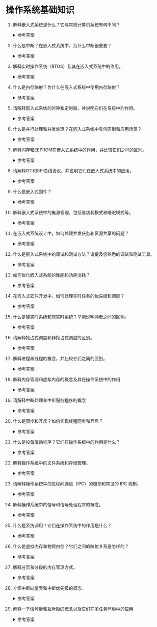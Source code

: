 操作系统基础知识
===

1. 解释嵌入式系统是什么？它与常规计算机系统有何不同？
    <details>
      <summary>参考答案</summary>

      嵌入式系统是一种专门设计用于执行特定任务的计算机系统。与常规计算机系统（如个人计算机）相比，嵌入式系统通常具有以下特点：
      1. `特定功能`：嵌入式系统是为特定的任务或应用程序而设计的，例如工业自动化、医疗设备、汽车控制系统等。它们被用于执行特定的功能，通常具有固定的硬件和软件配置。
      2. `严格的资源限制`：由于嵌入式系统通常具有较小的尺寸、较低的功耗和较有限的资源（如内存和处理能力），因此设计嵌入式系统时需要特别注意资源的优化和利用。
      3. `实时性要求`：许多嵌入式系统需要实时响应，即需要在严格的时间限制内对事件做出快速反应。这些系统通常使用实时操作系统（RTOS）来确保任务的及时执行。
      4. `硬件和软件紧密集成`：嵌入式系统中的硬件和软件通常紧密集成，以实现高效的功能。嵌入式系统可能包括专用的处理器、传感器、执行器和其他外围设备。
      5. `可靠性和稳定性`：许多嵌入式系统用于关键任务和长时间运行，因此对可靠性和稳定性有很高的要求。它们需要能够在各种环境条件下稳定运行，并保证数据的完整性和系统的可靠性。

      参考资料：
      - [Embedded Systems Tutorial](https://www.tutorialspoint.com/embedded_systems/index.htm)
    </details>

2. 什么是中断？在嵌入式系统中，为什么中断很重要？
    <details>
      <summary>参考答案</summary>

      中断是计算机系统中的一种机制，用于在当前执行的程序或任务被中断处理程序（Interrupt Service Routine，ISR）中断执行时，响应和处理发生的事件或信号。在嵌入式系统中，中断非常重要的原因包括：
      1. `实时响应`：嵌入式系统通常需要实时响应外部事件，如传感器输入、通信数据到达等。中断允许系统立即中断当前任务的执行，转而处理紧急事件，从而满足实时性要求。
      2. `异步处理`：中断机制可以处理异步事件，这些事件无法通过程序的顺序执行来预测。通过中断，系统可以立即响应和处理这些事件，而无需等待主程序轮询或检查。
      3. `多任务处理`：中断机制使得多个任务能够并发地运行。当一个任务被中断时，系统可以立即切换到另一个任务，并在中断处理完成后返回到中断之前的执行状态。
      4. `事件驱动`：嵌入式系统通常是事件驱动的，即通过检测和处理事件来触发特定的操作。中断机制使得系统能够及时响应和处理这些事件，从而实现事件驱动的功能。
    </details>

3. 解释实时操作系统（RTOS）及其在嵌入式系统中的作用。
    <details>
      <summary>参考答案</summary>

      实时操作系统（RTOS）是一种专门设计用于实时应用程序的操作系统。实时应用程序需要在特定的时间约束内对事件作出快速响应，因此RTOS旨在提供可靠、可预测的系统响应性能。
      RTOS在嵌入式系统中起着重要作用，因为嵌入式系统通常用于控制、监测和操作各种设备和系统。以下是RTOS在嵌入式系统中的几个关键作用：
      1. `时间管理`：RTOS通过提供任务调度和事件管理功能，确保系统中的任务按照优先级和时间要求进行合理调度。它可以分配和管理任务的处理时间，确保关键任务能够按时完成，从而满足实时性要求。
      2. `中断处理`：嵌入式系统通常依赖于硬件中断来处理外部事件。RTOS能够有效管理中断请求，及时响应和处理来自外部设备的中断，并且可以根据优先级来处理多个中断请求。
      3. `任务管理`：RTOS允许将系统功能划分为多个独立的任务，每个任务都有自己的优先级和执行时间要求。RTOS负责调度和管理这些任务，确保它们以正确的顺序和时间执行，从而实现系统的并发和实时性。
      4. `资源管理`：嵌入式系统中的资源（如处理器、内存、输入/输出等）通常是有限的。RTOS提供资源管理功能，确保不同任务之间对共享资源的访问进行合理分配和调度，以防止冲突和资源争用。
      5. `通信和同步`：RTOS提供了各种通信机制和同步原语，用于任务之间的信息交换和协调。这些机制可以包括消息队列、信号量、事件标志等，用于实现任务之间的通信和同步操作。
      6. `可靠性和容错性`：RTOS通常设计为高可靠性和容错性，以应对嵌入式系统中的错误和异常情况。它提供了错误处理机制、任务监控和故障恢复等功能，以确保系统能够在异常情况下正确运行并保持稳定性。
    </details>

4. 什么是内存映射？为什么在嵌入式系统中使用内存映射？
	  <details>
      <summary>参考答案</summary>

      内存映射是一种将物理内存或设备寄存器映射到逻辑地址空间的技术。通过内存映射，物理内存和设备寄存器被映射为逻辑地址，使得处理器和其他系统组件可以通过逻辑地址来访问它们。在嵌入式系统中使用内存映射有以下几个原因：
      1. `统一访问接口`：通过内存映射，嵌入式系统可以将外设的寄存器和物理内存映射到统一的逻辑地址空间中。这样，处理器可以使用相同的指令和地址访问这些设备，无需编写特定的设备驱动程序。这种统一的访问接口简化了系统设计和软件开发。
      2. `简化访问操作`：内存映射使得对外设寄存器的访问变得像对内存的访问一样简单。处理器可以使用读写内存的指令来读取和写入设备寄存器的值，从而简化了对外设的控制和配置。
      3. `内存保护和安全性`：内存映射可用于实现内存保护和安全性。通过将不同的内存区域映射到不同的地址空间中，并设置相应的访问权限，可以限制对某些关键数据和代码的访问。这提高了系统的安全性，并防止对内存的非法访问和修改。
      4. `虚拟内存管理`：内存映射还可用于虚拟内存管理。通过将物理内存映射到虚拟地址空间中，嵌入式系统可以实现虚拟内存的功能，包括内存分页、页面置换和内存共享等。这提供了更灵活和高效的内存管理机制，使系统能够有效地利用有限的物理内存资源。

      参考资料：
      - [Memory-mapped I/O and port-mapped I/O](https://en.wikipedia.org/wiki/Memory-mapped_I/O_and_port-mapped_I/O)
      - [虚拟内存](https://zh.wikipedia.org/wiki/虚拟内存)
    </details>

5. 请解释嵌入式系统的时钟和定时器，并说明它们在系统中的作用。
	  <details>
      <summary>参考答案</summary>

      1. 时钟：嵌入式系统的时钟是一个基础设施，它提供了系统的时间参考。时钟可以是硬件上的晶振或其他类型的振荡器，用于生成系统的时钟信号。这个时钟信号驱动处理器、外设和其他系统组件的操作，用于同步它们的工作。时钟还用于测量时间间隔和执行时间相关的操作。
      2. 定时器：嵌入式系统的定时器是一个计数器，它在特定时间间隔内产生中断或触发事件。定时器可以设置为按固定时间间隔触发中断，也可以根据需要进行编程以满足系统需求。定时器通常具有预分频器和计数器，用于精确地控制定时器的周期和精度。
   
    </details>

6. 什么是并行处理和并发处理？在嵌入式系统中有何区别和应用场景？
	  <details>
      <summary>参考答案</summary>

      1. `并行处理(Parallel computing)`：并行处理是指同时执行多个任务或操作，利用多个处理单元（如多个处理器核心）并行地完成任务。在并行处理中，多个任务可以同时进行，每个任务由不同的处理单元处理，从而加快整体系统的处理速度。并行处理通常需要专门的硬件支持，如多核处理器或并行计算机系统。

      2. `并发处理(Concurrency)`：并发处理是指同时处理多个任务或操作，通过时间片轮转或其他调度算法，使得多个任务交替执行。在并发处理中，每个任务在时间上交替执行，虽然不能同时进行，但通过快速切换和调度，给用户一种同时执行的感觉。
      
      区别：
      1. `并行处理`：在嵌入式系统中，并行处理常用于需要高性能和高吞吐量的应用场景，例如图像和视频处理、信号处理和实时控制系统等。通过利用多个处理核心同时执行不同的任务，可以提高系统的实时性和响应能力。
   
      2. `并发处理`：在嵌入式系统中，由于资源有限或任务优先级不同，常常需要采用并发处理的方式。例如，实时操作系统（RTOS）使用任务调度器来管理和调度多个任务，每个任务按照一定的时间片轮转方式执行。这样可以实现多个任务的同时进行，提高系统的资源利用率和任务的响应速度。

      参考资料：
      - [Parallel computing](https://en.wikipedia.org/wiki/Parallel_computing)
      - [Concurrency (computer science)](https://en.wikipedia.org/wiki/Concurrency_(computer_science))
    </details>

7. 解释闪存和EEPROM在嵌入式系统中的作用，并比较它们之间的区别。
	  <details>
      <summary>参考答案</summary>

      闪存和EEPROM（Electrically Erasable Programmable Read-Only Memory）都是在嵌入式系统中常见的非易失性存储器，它们在系统中具有不同的作用和特点。

      1. `闪存`：闪存是一种非易失性存储器，常用于存储程序代码、操作系统和数据。它具有快速的读取速度和较大的存储容量，通常以`块`的形式进行读写操作。闪存具有擦除和编程的功能，允许数据被修改和更新。闪存通常分为 NOR Flash 和 NAND Flash 两种类型，它们在性能和应用场景上有所区别。在嵌入式系统中，闪存被广泛用于存储系统的固件、引导程序和应用程序等。它可提供长期存储和持久性的数据存储，确保系统在断电后能够保留数据和程序代码。闪存还具有较快的读取速度，支持随机访问，适用于需要频繁读取和写入数据的场景。
   
      2. `EEPROM`：EEPROM是一种电可擦除可编程只读存储器，它与闪存相似，但在擦除和编程方面更加灵活。EEPROM可以以`字节`的形式进行读写操作，而不需要擦除整个块。这使得EEPROM适用于频繁写入和更新数据的应用。在嵌入式系统中，EEPROM常用于存储配置数据、校准参数、设备状态和用户设置等。它可提供可编程的存储空间，允许数据在系统运行时被动态地修改和更新。由于EEPROM支持字节级的读写操作，它特别适用于存储小量数据的场景。

      区别：

      1. `存储方式`：闪存以块的形式进行读写操作，而EEPROM以字节的形式进行读写操作。
      2. `擦除和编程`：闪存通常需要整个块进行擦除和编程，而EEPROM可以在字节级别进行擦除和编程。
      3. `容量和性能`：闪存通常具有较大的存储容量和更快的`读取速度`，而EEPROM容量较小且`读取速度`较慢。
      4. `应用场景`：闪存适用于存储程序代码和大容量数据的场景，而EEPROM适用于存储配置数据和小容量数据的场景。
   
      参考资料:
      - [flash存储器和eeprom区别](https://www.eefocus.com/e/490296.html)
    </details>

8. 请解释I2C和SPI总线协议，并说明它们在嵌入式系统中的应用。
	  <details>
      <summary>参考答案</summary>

      I2C（Inter-Integrated Circuit）和SPI（Serial Peripheral Interface）是两种常用的串行通信总线协议，在嵌入式系统中具有不同的特点和应用。

      1. I2C总线协议：I2C是一种双线制的串行通信协议，由两根线组成：串行数据线（SDA）和串行时钟线（SCL）。它支持多主设备和多从设备的通信，并且可以在设备之间共享同一条总线。I2C使用主从架构，主设备负责发起通信和控制总线访问，而从设备则被动响应。
      在嵌入式系统中，I2C广泛应用于连接各种外设和传感器，例如温度传感器、加速度计、EEPROM、LCD显示屏等。`I2C通信简单且灵活，适用于连接多个设备并节省引脚数量的场景`。
      2. SPI总线协议：SPI是一种四线制的串行通信协议，由四根线组成：主设备输出（MOSI）、主设备输入（MISO）、时钟线（SCK）和片选线（SS）。SPI通信中，有一个主设备控制通信，可以连接多个从设备，并且每个从设备都有一个片选线用于选择通信的目标设备。
      在嵌入式系统中，SPI常用于高速数据传输和与外部设备的通信。它适用于连接各种外设，如闪存存储器、数据转换器、传感器、显示屏、无线模块等。`SPI通信速度快，适合于需要高带宽和实时性的应用场景`。

      参考资料：
      - [I²C](https://en.wikipedia.org/wiki/I2C)
      - [Serial Peripheral Interface](https://en.wikipedia.org/wiki/Serial_Peripheral_Interface)
    </details>

9.  什么是嵌入式固件？
    <details>
      <summary>参考答案</summary>

      1. 嵌入式固件（Firmware）是指嵌入在嵌入式系统中的软件程序或代码，用于控制和管理硬件设备的操作。它是一种针对特定硬件平台和应用需求编写的低级软件，通常以二进制形式存储在非易失性存储器（如闪存或EEPROM）中。
      2. 嵌入式固件在嵌入式系统中扮演着关键的角色，它负责控制硬件设备的功能和行为，实现系统的特定功能。嵌入式固件通常包括引导程序（bootloader）、驱动程序、实时操作系统（RTOS）、应用程序等，它们共同协同工作以实现嵌入式系统的预期功能。
      3. 嵌入式固件通常具有以下特点：
          1. 专用性：嵌入式固件是为特定的硬件平台和应用需求而设计，具有特定的功能和功能限制。
          2. 实时性：很多嵌入式系统需要实时响应和精确的控制，嵌入式固件需要满足实时性要求。
          3. 资源受限：嵌入式系统通常具有有限的处理能力、存储空间和能源，嵌入式固件需要高效地利用这些资源。
          4. 可靠性：嵌入式固件需要稳定可靠，能够长期运行且抵抗外部干扰和故障。
    
      参考资料：
      - [Firmware](https://en.wikipedia.org/wiki/Firmware)
    </details>

10. 解释嵌入式系统中的电源管理，包括低功耗模式和睡眠模式等。
    <details>
      <summary>参考答案</summary>

      在嵌入式系统中，电源管理是一种关键的技术，用于管理和控制系统的能源消耗，以提高系统的效率和延长电池寿命。其中，低功耗模式和睡眠模式是常见的电源管理技术。

      1. `低功耗模式（Low Power Mode）`: 低功耗模式是指嵌入式系统在空闲或非活动状态下切换到低功耗状态，以降低功耗并节省能源。在低功耗模式下，系统关闭或减少不必要的功能模块和外设的工作，降低时钟频率和电压，以及降低处理器的功耗等。系统在需要时可以快速恢复到正常工作状态。
      2. `睡眠模式（Sleep Mode）`: 睡眠模式是一种更低功耗的模式，用于将嵌入式系统完全或部分关闭，以最大限度地减少功耗和能源消耗。在睡眠模式下，系统关闭主要的时钟和电源，只保留必要的电路运行。通常需要外部触发或定时器来唤醒系统，从而恢复正常运行状态。
  
    </details>

11. 在嵌入式系统设计中，如何处理并发任务和资源共享的问题？
    <details>
      <summary>参考答案</summary>

      在嵌入式系统设计中，处理并发任务和资源共享的问题是非常重要的。以下是几种常见的方法和技术：
      1. `任务调度`：使用实时操作系统（RTOS）来管理和调度任务。RTOS提供了任务调度器，可以根据任务的优先级和调度策略决定任务的执行顺序。任务调度器会根据预定的调度算法将处理器时间分配给不同的任务，以实现并发执行。
      2. `同步和互斥`：使用同步机制和互斥机制来控制任务之间的访问和共享资源。常用的同步机制包括信号量（Semaphore）和事件（Event），它们可以用于任务之间的通信和同步操作。互斥机制例如互斥量（Mutex）和临界区（Critical Section），用于保护共享资源的访问，确保同时只有一个任务能够访问该资源。
      3. `中断处理`：使用中断来处理紧急事件和异步操作。中断允许系统在发生外部事件时立即响应，并暂停当前任务执行，执行中断服务程序。中断服务程序通常是短小而快速的，用于处理特定的事件或任务，并在完成后恢复原来的任务执行。
      4. `状态机设计`：使用状态机来管理并发任务和状态转换。状态机是一种有限状态机（FSM）的设计模式，通过定义状态和状态转换条件，控制任务的行为和状态切换。状态机设计可简化任务之间的协调和控制，并提高系统的可维护性。
    </details>

12. 什么是嵌入式系统中的调试和测试方法？请提及您熟悉的调试和测试工具。
    <details>
      <summary>参考答案</summary>

      以下是一些常见的嵌入式系统调试和测试方法及工具：

      1. 调试方法：
         1. 打印输出：在代码中插入调试打印语句，将变量值、状态信息等输出到终端或日志文件中，以便分析程序的执行流程和数据状态。
         2. 断点调试：使用集成开发环境（IDE）提供的调试器，在关键代码位置设置断点，以暂停程序执行并检查变量、观察内存状态等。
         3. 运行时跟踪：通过记录代码执行路径和函数调用顺序等信息，进行运行时分析和跟踪，以了解系统的行为和性能瓶颈。
         4. 仿真和模拟：使用仿真器或模拟器在主机上运行嵌入式系统，以模拟硬件环境并进行调试。
      2. 测试方法：
         1. 单元测试：对嵌入式系统中的各个模块进行独立的测试，验证其功能的正确性和边界条件的处理。
         2. 集成测试：将多个模块或组件组合在一起进行测试，确保它们能够正确地协同工作。
         3. 硬件/软件集成测试：验证嵌入式系统的硬件和软件之间的接口和交互，确保它们能够正确配合运行。
         4. 验收测试：在目标环境中对整个嵌入式系统进行全面的测试，验证其符合用户需求和规格要求。
      3. 调试和测试工具：
         1. 调试器（Debugger）：如GDB、JTAG调试器等，用于设置断点、监视变量和寄存器等，以及跟踪程序执行。
         2. 逻辑分析仪（Logic Analyzer）：用于捕获和分析嵌入式系统中的数字信号，以了解信号的时序和状态。
         3. 示波器（Oscilloscope）：用于观察和分析嵌入式系统中的模拟信号波形，以诊断和验证电路的正确性。
         4. 静态分析工具（Static Analysis Tools）：如Lint、Coverity等，用于静态代码分析，发现潜在的错误和缺陷。
         5. 单元测试框架：如Unity、CppUTest等，用于编写和执行单元测试，并生成测试报告和覆盖率分析。
    </details>

13. 如何优化嵌入式系统的性能和功耗消耗？
    <details>
      <summary>参考答案</summary>

      要优化嵌入式系统的性能和功耗消耗，可以采取以下几种方法：
      1. 优化算法和数据结构：通过优化代码中的算法和数据结构，减少系统的计算和存储需求，从而提高性能并减少功耗。使用更高效的算法和数据结构可以减少处理器的工作量和内存访问次数，从而节省能量。
      2. 优化代码实现：编写高效的代码可以减少系统的执行时间和功耗消耗。使用合适的编程技术和优化方法，如循环展开、内联函数、去除空闲代码等，可以提高代码的执行效率和功耗效率。
      3. 硬件优化：对硬件进行优化可以提高系统的性能和功耗效率。例如，选择适当的处理器和外设，设计合理的电路布局，采用低功耗组件和电源管理技术，以降低功耗消耗。
      4. 电源管理：合理的电源管理可以有效降低系统的功耗。通过使用节能模式、睡眠模式和动态电压频率调节（DVFS）等技术，根据系统负载和需求动态调整处理器的频率和电压，以实现功耗优化。
      5. 任务调度和优先级管理：使用合适的任务调度算法和优先级管理策略，确保关键任务得到及时执行，非关键任务进入低功耗状态。通过合理的任务调度和功耗管理，可以提高系统的性能和功耗效率。
      6. 性能分析和优化工具：使用性能分析工具和优化工具，如编译器的优化选项、性能分析器和能耗分析器，来评估系统的性能和功耗状况，并根据结果进行针对性的优化。
      7. 系统级优化：考虑整个系统的架构和设计，在硬件和软件层面进行综合优化。通过合理的模块划分、通信协议的优化、缓存管理和存储器优化等手段，提高系统的整体性能和功耗效率。

      优化嵌入式系统的性能和功耗消耗是一个综合考虑多个因素的过程，具体的优化方法和技术取决于具体的嵌入式系统和应用场景。
    </details>

14. 在嵌入式软件开发中，如何处理实时任务的优先级和调度？
    <details>
      <summary>参考答案</summary>

      在嵌入式软件开发中，处理实时任务的优先级和调度是确保系统能够满足实时性要求的重要部分。以下是一些常见的方法和技术：
      1. 优先级分配：为每个实时任务分配适当的优先级，根据任务的紧急程度和重要性确定其执行顺序。通常，优先级较高的任务会在优先级较低的任务之前执行。
      2. 调度算法：选择合适的调度算法来决定任务的执行顺序。常用的调度算法包括先来先服务（FCFS）、最短作业优先（SJF）、优先级调度、循环调度（Round-Robin）等。根据系统需求和任务特点选择合适的调度算法。
      3. 中断处理：对于具有实时要求的任务，使用中断来响应外部事件或触发条件。中断处理可以立即打断当前任务的执行，执行紧急的任务，然后返回原来的任务继续执行。
      4. 资源管理和互斥：确保共享资源的安全访问和避免竞争条件。使用互斥锁、信号量、事件标志等机制来实现对共享资源的互斥访问和同步。
      5. 实时任务设计：在设计实时任务时，要考虑任务的执行时间、截止期限、依赖关系等因素。确保任务能够在规定的截止期限内完成，并满足实时性要求。
      6. 性能分析和调试工具：使用性能分析工具和调试工具来监测和分析实时任务的执行情况，识别潜在的性能问题和调度延迟，并进行优化和调试。

      实时任务的优先级和调度的设计需要根据具体的系统需求和实时性要求进行权衡和选择。同时，合适的任务划分、优先级分配和调度算法的选择也取决于嵌入式系统的硬件平台和应用场景。
    </details>
  
15. 什么是硬实时系统和软实时系统？举例说明两者之间的区别。
    <details>
      <summary>参考答案</summary>

      硬实时系统和软实时系统是嵌入式系统中常用的两种实时系统类型，它们在任务处理和满足实时要求方面有一些区别。

      1. `硬实时系统（Hard Real-Time System）`：硬实时系统对任务的响应时间有严格的要求，必须在规定的时间限制内完成。在硬实时系统中，任务的截止期限是绝对的，任务必须在其截止期限之前完成，否则会导致系统的故障或错误。硬实时系统通常用于对实时性要求非常高的应用，如航空航天、医疗设备、工业控制等。__举例__：在一个飞行控制系统中，飞机需要按照严格的时间表执行各种飞行指令。例如，飞机在规定的时间内进行自动起飞、自动降落等任务。在这种情况下，任务的截止期限是绝对的，必须在预定的时间内完成，以确保飞行安全和准确性。

      2. `软实时系统（Soft Real-Time System）`：软实时系统也有实时性要求，但对任务的响应时间要求相对较宽松。在软实时系统中，任务的截止期限是相对的，如果任务没有在截止期限内完成，系统可以继续运行，但可能会导致性能下降或质量降低。软实时系统通常用于对实时性要求较低、更关注系统的效率和性能的应用，如多媒体系统、网络通信等。__举例__：在一个视频会议系统中，实时传输和显示视频是重要的，但对于视频帧的到达时间没有严格的要求。如果一个视频帧在一定时间内到达，系统可以继续播放后续的视频帧，尽管可能会导致一些视频延迟。在这种情况下，任务的截止期限是相对的，系统可以在一定程度上容忍延迟。

      总体而言，硬实时系统对任务的截止期限有严格要求，必须在规定的时间内完成，而软实时系统的任务截止期限相对宽松，任务的延迟可以被容忍。根据具体的应用需求和实时性要求，选择合适的实时系统类型非常重要。
    </details>

16. 请解释抢占式调度和非抢占式调度的区别。
    <details>
      <summary>参考答案</summary>

      抢占式调度和非抢占式调度是操作系统中用于管理任务和资源分配的两种不同策略。

      `抢占式调度`是指操作系统能够强制中断当前正在执行的任务，并将CPU资源分配给`更高优先级`的任务。在抢占式调度中，任务的执行顺序可以在任何时候被打断，无论任务是否已经完成。这种调度策略使得操作系统能够对任务进行更精确的控制，提高系统的响应速度和吞吐量。然而，`频繁的抢占也可能引起任务切换的开销，降低系统的效率`。

      `非抢占式调度`是指任务在开始执行后，只有在任务主动释放CPU资源或者任务执行完毕后，操作系统才会将CPU资源分配给下一个任务。在非抢占式调度中，任务具有更长的执行时间，减少了任务切换的开销。但是，如果一个任务占用了过长时间的CPU资源，其他高优先级的任务可能会等待很长时间才能执行，从而`降低了系统的响应速度`。

      总之，抢占式调度和非抢占式调度的区别在于`任务是否可以在任意时刻被强制中断`。抢占式调度提供了更灵活的任务管理和更快的响应能力，但可能引起更多的开销；非抢占式调度则具有更低的开销，但可能导致任务响应时间较长。

      参考资料：
      - [Preemptive and Nonpreemptive Scheduling](https://www.geeksforgeeks.org/preemptive-and-non-preemptive-scheduling/)
      - [Preemptive vs Non-Preemptive Scheduling](https://techdifferences.com/difference-between-preemptive-and-non-preemptive-scheduling.html)
    </details>

17. 解释进程和线程的概念，并比较它们之间的区别。
    <details>
      <summary>参考答案</summary>

      进程和线程是操作系统中用于执行任务的两个基本概念：

      1. 进程是计算机中的一个执行单元，是程序在执行过程中分配和管理资源的基本单位。每个进程都有自己的地址空间、内存、文件描述符和其他系统资源。进程之间相互独立，它们在操作系统中以独立的实体存在，并且通过进程间通信（IPC）机制进行交互。
    
      2. 线程是进程的子任务或执行路径，是进程中的实际执行单位。一个进程可以拥有多个线程，它们共享相同的地址空间和系统资源。线程可以同时执行多个任务，使得程序能够实现并发执行和多线程处理。线程间的切换开销较小，因为它们共享了进程的上下文。

      区别：
      1. `资源分配`：进程拥有独立的资源分配，包括内存空间、文件描述符等；而线程共享所属进程的资源，如内存空间、文件和网络连接等。
      2. `调度和切换`：进程间的切换开销较大，需要保存和恢复整个进程的上下文信息；线程间的切换开销较小，因为它们共享进程的上下文，只需要切换线程的私有数据和栈。
      3. `并发性和执行速度`：由于线程共享资源，线程间的通信和同步较为方便，可以实现更高的并发性；而进程之间的通信和同步开销较大。另外，线程的创建、销毁和切换速度较快，因此线程的执行速度一般比进程快。

      参考资料:
      - [What is the difference between a process and a thread?](https://stackoverflow.com/questions/200469/what-is-the-difference-between-a-process-and-a-thread)
      - [About Processes and Threads](https://learn.microsoft.com/en-gb/windows/win32/procthread/about-processes-and-threads?redirectedfrom=MSDN)
    </details>

18. 解释内存管理和虚拟内存的概念及其在操作系统中的作用.
    <details>
      <summary>参考答案</summary>

      1. `内存管理`是操作系统中的一个关键组成部分，用于管理计算机系统中的内存资源。它负责跟踪和分配内存，以满足进程和系统的内存需求，并确保不同进程之间不会相互干扰。其在操作系统中的作用是：
         1. `内存分配和回收`：内存管理负责分配和回收进程所需的内存空间。它跟踪空闲内存块并进行分配，确保每个进程得到所需的内存资源。
         2. `内存保护`：内存管理通过分配内存空间并为每个进程建立地址映射表，确保每个进程只能访问其自己的内存空间，从而实现内存的隔离和保护。

      2. `虚拟内存`是一种内存管理技术，它将计算机的物理内存和磁盘上的虚拟内存空间进行映射和管理。它使得每个进程拥有独立的地址空间，从而提供了更大的可用内存空间。虚拟内存允许进程使用超过实际物理内存容量的内存，将不常用的数据存储在磁盘上，并通过页面调度算法将其加载到物理内存中。其在操作系统中的作用是：
         1. `虚拟内存管理`：虚拟内存技术使得系统可以在有限的物理内存情况下运行更多的进程，并提供了更大的地址空间。它通过将不常用的数据存储在磁盘上，将内存需求高效地管理起来。
         2. `页面调度和换入/换出`：虚拟内存使用页面调度算法决定哪些页面需要置换到磁盘上，以及何时将其换入物理内存。这些算法根据访问模式和优先级来优化内存的使用效率和性能。

      参考资料：
      - [Virtual Memory in Operating System](https://www.geeksforgeeks.org/virtual-memory-in-operating-system)
      - [Memory management](https://en.wikipedia.org/wiki/Memory_management)
    </details>

19. 请解释中断处理和中断服务程序的概念
    <details>
      <summary>参考答案</summary>

      1. `中断`是计算机系统中的一种机制，用于向CPU发出异步信号，以通知操作系统发生了某种事件，例如外部设备完成了输入/输出操作或发生了错误。中断可以打断正在执行的程序，并立即转移到相应的中断服务程序中进行处理。
      2. `中断处理`是指操作系统对中断事件的响应和处理过程。当发生中断时，CPU会立即中断当前正在执行的任务，并转到与中断事件相关的中断服务程序。中断处理程序负责处理中断事件，保存当前任务的上下文，执行中断服务程序，处理中断事件后恢复上下文并返回到原任务。
      3. `中断服务程序`是与特定中断事件相关联的程序，它负责处理特定的中断事件。每个中断事件都有一个唯一的中断向量或中断号，操作系统根据中断号找到对应的中断服务程序。中断服务程序通常是预先定义好的，它们执行特定的操作来处理中断事件，例如读取设备数据、响应用户输入等。
    </details>

20. 什么是同步和互斥？如何实现线程同步和互斥？
    <details>
      <summary>参考答案</summary>

      同步和互斥是计算机科学中常见的概念，用于控制多个线程或进程之间的访问和操作。
      1. `互斥`是指在同一时刻只允许一个访问者对资源进行访问，具有排它性。
      2. `同步`是指在互斥的基础上，通过其他机制实现访问者对资源的有序访问。在大多数情况下，同步已经实现了互斥。

      线程同步和互斥可以通过以下方式实现：
      1. `互斥锁（Mutex）`：互斥锁是一种常见的同步机制，通过在关键代码段前后加锁和解锁操作，确保在同一时间只有一个线程访问共享资源。`适用于对共享资源的访问时间较短的情况`。
      2. `信号量（Semaphore）`：信号量是一种计数器，用于控制对共享资源的访问。它可以允许多个线程同时访问资源，也可以限制同时访问的线程数。`适用于对共享资源的访问时间较长的情况`。
      3. `条件变量（Condition Variable）`：条件变量用于在线程之间进行等待和通知。线程可以等待某个条件变量满足特定条件，当条件满足时，其他线程可以发出通知来唤醒等待的线程。`适用于需要等待某个条件满足后才能继续执行的情况`。
      4. `读写锁（Read-Write Lock）`：读写锁允许多个线程同时对共享资源进行读取操作，但只允许一个线程进行写操作。这可以提高读操作的并发性能。`适用于读操作比写操作多的情况`。
    
      参考资料:
      - [什么是同步？什么是互斥？](https://blog.csdn.net/liming0931/article/details/82902084)
      - [线程同步和互斥的区别](https://www.cnblogs.com/baizhanshi/p/6844356.html)
      - []()
    </details>

21. 什么是设备驱动程序？它们在操作系统中的作用是什么？
    <details>
      <summary>参考答案</summary>

      设备驱动程序是一种软件模块，用于操作系统与硬件设备之间的通信和交互。它们充当了操作系统与硬件设备之间的桥梁，使操作系统能够管理和控制各种硬件设备。设备驱动程序的作用包括：
      1. `硬件抽象`：设备驱动程序提供了一种统一的接口，将硬件设备的复杂性和特定细节隐藏在底层。它们将硬件的操作细节抽象出来，使操作系统能够以一致的方式与不同类型的设备进行通信。
      2. `设备管理`：设备驱动程序负责设备的初始化、配置和管理。它们向操作系统提供了对设备资源的访问和控制，包括设备的启动、停止、中断处理等。
      3. `数据传输`：设备驱动程序处理数据在计算机系统和设备之间的传输。它们负责数据的读取和写入，将应用程序的数据请求转换为硬件设备的操作。
      4. `错误处理`：设备驱动程序监测和处理与硬件设备相关的错误和异常情况。它们负责处理设备故障、错误状态和异常事件，确保系统的稳定性和可靠性。
      5. `性能优化`：设备驱动程序可以通过优化设备的使用和数据传输方式来提高系统性能。它们可以使用各种技术和策略来最大限度地利用设备的性能潜力，减少资源的浪费和延迟。

      参考资料：
      - [Linux Device Drivers, Third Edition](https://lwn.net/Kernel/LDD3/)
    </details>

22. 解释操作系统中的文件系统和存储管理。
    <details>
      <summary>参考答案</summary>

      1. `文件系统`：文件系统是操作系统用于组织和管理文件和目录的方法。它定义了文件的命名规则、存储结构、访问权限和操作方式等。文件系统提供了对文件和目录的创建、读取、写入、删除和修改等操作，并提供了文件的组织结构和层次化的目录结构。文件系统使用户和应用程序能够方便地管理和访问存储在磁盘或其他存储介质上的数据。
      2. `存储管理`：存储管理是操作系统对计算机系统中的物理存储资源进行管理和分配的过程。它负责将计算机系统的内存和磁盘等存储设备分配给进程和文件，并管理它们的使用和释放。存储管理包括内存管理和磁盘管理两个方面：
          - `内存管理`：操作系统负责将有限的内存资源分配给运行的进程，并跟踪每个进程使用的内存区域。它提供了内存分配、地址映射、内存保护和页面置换等功能，以优化内存的利用和进程的执行。
          - `磁盘管理`：操作系统管理磁盘上的文件和空闲空间。它负责文件的存储和组织，实现文件的读取和写入，并处理文件的空间分配和回收。磁盘管理使用文件系统来组织和管理文件，并使用磁盘调度算法来优化磁盘访问的效率。
    </details>

23. 请解释操作系统中的进程间通信（IPC）的概念和常见的 IPC 机制。
    <details>
      <summary>参考答案</summary>

      进程间通信（IPC）是指在操作系统中，不同进程之间进行数据交换和通信的机制和技术。多个进程之间可能需要相互协作、共享数据或传递消息，以完成特定的任务或实现系统功能。为了实现进程间的通信，操作系统提供了各种IPC机制。常见的IPC机制包括：

      1. `管道（Pipe）`：管道是一种单向的通信机制，可以在具有父子关系的进程之间进行通信。它提供了一个字节流的缓冲区，一个进程将数据写入管道的一端，另一个进程从另一端读取数据。
      2. `命名管道（Named Pipe）`：命名管道也是一种单向的通信机制，但不限于具有父子关系的进程。不同进程可以通过共享一个命名管道来进行通信，进程可以在管道上进行读写操作。
      3. `信号量（Semaphore）`：信号量是一种用于进程同步和互斥的通信机制。它可以用来解决进程之间的竞争条件和资源共享的问题。进程可以使用信号量进行互斥访问，控制对临界资源的访问。
      4. `消息队列（Message Queue）`：消息队列是一种在进程之间传递消息的通信机制。它通过在消息队列中存储消息，使多个进程可以异步地进行通信。每个消息都具有特定的类型和优先级。
      5. `共享内存（Shared Memory）`：共享内存是一种高效的进程间通信机制，它允许多个进程共享同一块物理内存区域。进程可以直接访问和修改共享内存中的数据，而无需进行数据的拷贝和传输。
      6. `套接字（Socket）`：套接字是一种用于网络通信的IPC机制，它提供了一种标准的网络编程接口。通过套接字，进程可以在不同主机之间进行通信，实现网络应用程序。
    </details>

24. 解释操作系统中的信号和信号处理程序的概念。
    <details>
      <summary>参考答案</summary>

      1. 在操作系统中，`信号`是一种用于通知进程发生某个事件或异常情况的机制。它是一种`软件中断`，可以从内核（操作系统的核心）发送给进程。当发生某个特定的事件或条件时，内核可以向进程发送一个信号，进程可以捕获并处理该信号。
      2. `信号处理程序`是一个用于处理接收到的信号的特殊函数。当进程接收到一个信号时，操作系统会将控制权转移到相应的信号处理程序，该程序执行与信号相关的操作。信号处理程序可以执行各种操作，如捕获和处理异常、记录日志、执行特定的操作等。

      信号和信号处理程序在操作系统中起到以下作用：
      1. `异常处理`：当进程遇到错误或异常情况时，操作系统可以向进程发送相应的信号，使得进程能够捕获并处理这些异常，保证程序的稳定性和可靠性。
      2. `事件通知`：操作系统可以向进程发送信号，通知其发生了某个特定的事件，如键盘输入、鼠标点击等。进程可以捕获这些信号并作出相应的响应。
      3. `进程间通信`：进程可以使用信号进行通信。一个进程可以向另一个进程发送信号，请求某种操作或提醒对方发生了某个事件。
    </details>

25. 什么是系统调用？它们在操作系统中的作用是什么？
    <details>
      <summary>参考答案</summary>

      1. 系统调用是什么：系统调用是操作系统提供给应用程序的编程接口，应用程序可以通过系统调用请求操作系统提供的服务和功能。它们是应用程序与操作系统之间的桥梁，允许应用程序访问底层的操作系统资源和执行特权操作。
      2. 系统调用的作用是什么：系统调用的作用是使应用程序能够执行与操作系统相关的操作，例如文件操作、进程管理、网络通信、内存管理等。通过系统调用，应用程序可以向操作系统发出请求，以获得所需的服务和资源。系统调用通常提供了一系列参数，应用程序可以设置这些参数来指定所需的操作和数据。
      3. 系统调用的工作原理：操作系统在收到系统调用请求时，会切换到内核模式，并执行相应的内核代码来满足应用程序的请求。内核会进行必要的权限检查和资源管理，以确保系统的安全性和稳定性。一旦操作完成，操作系统将结果返回给应用程序，并将控制权转回用户模式，应用程序继续执行。

    </details>

26. 什么是虚拟内存和物理内存？它们之间的映射关系是怎样的？
    <details>
      <summary>参考答案</summary>

      1. `物理内存`是计算机硬件中用于存储数据和指令的实际硬件内存。它是由随机存取存储器（RAM）组成的，以字节为单位存储数据。物理内存是实际存在于计算机系统中的存储区域，用于存储正在运行的程序、操作系统和其他数据。
      2. `虚拟内存`是一种在操作系统层面上提供的抽象概念，它扩展了物理内存的容量。虚拟内存使用硬盘上的一部分空间作为辅助存储区域，并将其视为扩展的内存。通过虚拟内存，每个进程都拥有自己的虚拟地址空间，可以访问比物理内存更大的地址范围。
      3. 虚拟内存和物理内存之间的映射关系是`通过操作系统的内存管理单元（MMU）来实现`的。MMU负责将进程的虚拟地址转换为物理地址。具体工作流程原理如下：
         - 当进程访问虚拟内存中的数据时，MMU将虚拟地址划分为页面（通常是固定大小的块），然后将这些页面映射到物理内存中的对应位置。这样，虚拟内存中的页面可以分散地存储在物理内存中的不同位置。当进程访问虚拟内存中的某个页面时，MMU会将对应的物理地址提供给内存控制器，从而读取或写入真正的物理内存。
         - 虚拟内存的映射关系可以动态地进行调整，以便在物理内存不足时进行页面置换（将不常用的页面从物理内存移到磁盘），从而为进程提供更大的地址空间。当进程访问被置换到磁盘上的页面时，操作系统会将该页面重新调入物理内存，并更新虚拟内存的映射关系。

      参考资料:
      - [Memory management unit](https://en.wikipedia.org/wiki/Memory_management_unit)
    </details>

27. 解释分页和分段的内存管理方式。
    <details>
      <summary>参考答案</summary>

      分页和分段是操作系统中常用的内存管理方式，用于将进程的虚拟地址映射到物理内存。

      1. `分页（Paging）`：在分页内存管理方式中，虚拟地址空间和物理内存都被划分为固定大小的页面（通常是4KB或8KB）。虚拟地址空间中的每个页面被映射到物理内存中的一个页面。这种映射是通过页表来实现的，页表存储了虚拟页面和物理页面之间的映射关系。当进程访问一个虚拟地址时，操作系统使用虚拟地址的高位来索引页表，找到对应的页表项，其中包含了物理页面的地址。通过将虚拟地址的低位与页表项中的偏移量进行组合，就可以得到对应的物理地址。分页的优点是地址空间的连续性和共享页面的能力，但也会带来内部碎片和页表的开销。
      2. `分段（Segmentation）`：在分段内存管理方式中，虚拟地址空间和物理内存都被划分为不同大小的段。每个段都有一个基址和长度，表示该段在物理内存中的起始位置和长度。虚拟地址空间中的每个段被映射到物理内存中的一个段。当进程访问一个虚拟地址时，操作系统使用虚拟地址的段选择子来索引段描述符表，找到对应的段描述符，其中包含了物理段的基址和长度。通过将虚拟地址的偏移量与段描述符中的基址进行组合，就可以得到对应的物理地址。分段的优点是灵活的地址空间分配和保护，但也会带来外部碎片和段表的开销。

      这两种内存管理方式通常可以结合使用，形成分页与分段的混合方式，称为分页段式内存管理。

      参考资料:
      - [Memory paging](https://en.wikipedia.org/wiki/Memory_paging)
      - [Memory segmentation](https://en.wikipedia.org/wiki/Memory_segmentation)
    </details>

28. 介绍中断向量表和中断优先级的概念。
    <details>
      <summary>参考答案</summary>

      1. `中断向量表（Interrupt Vector Table）`是操作系统用于管理和响应中断的数据结构。它是一个预先定义的表格，存储了每个中断类型对应的中断处理程序的入口地址。当发生一个中断时，硬件会通过中断控制器将中断信号发送给操作系统。操作系统根据中断类型，在中断向量表中查找相应的中断处理程序的入口地址，并跳转到该地址开始执行中断处理程序。中断向量表的目的是为了提供一种快速的、固定的方式来寻找中断处理程序，以实现对中断的及时响应。每个中断类型在中断向量表中有一个唯一的入口地址，操作系统可以根据需要为每个中断类型编写相应的处理程序，并将其地址存储在中断向量表中。
      2. `中断优先级`是用于确定中断响应顺序的概念。当多个中断同时发生时，中断控制器会根据中断优先级来确定哪个中断被优先处理。较高优先级的中断将中断较低优先级的中断，并立即处理该中断。中断优先级通常由硬件或操作系统设定，并可以根据需要进行配置和调整。

      参考资料:
      - [Interrupt vector table](https://en.wikipedia.org/wiki/Interrupt_vector_table)
      - [ARM Vector table](https://developer.arm.com/documentation/dui0552/a/the-cortex-m3-processor/exception-model/vector-table)
      - [Exceptions of Arm](https://wiki.osdev.org/ARM_Overview#Exceptions)
      - [What is Interrupt Vector Table?](https://microcontrollerslab.com/what-is-interrupt-vector-table/)
    </details>

29. 解释一下信号量和互斥锁的概念以及它们在多任务环境中的应用
    <details>
      <summary>参考答案</summary>
      
      信号量（Semaphore）和互斥锁（Mutex）是在多任务环境中用于同步和互斥访问共享资源的机制。
    
      1. `信号量（Semaphore）`：信号量是一种计数器，用于控制对共享资源的访问。它可以是整数类型的变量，用于记录资源的可用数量或可访问状态。信号量具有两个基本操作：等待（wait）和通知（signal）。
           - 等待（wait）操作：如果信号量的值大于零，则减少其值并继续执行。如果值为零，则等待其他任务释放资源，并阻塞当前任务。
           - 通知（signal）操作：增加信号量的值，表示资源已经可用，并通知等待的任务继续执行。
        
      2. 互斥锁（Mutex）：互斥锁是一种二进制标志，用于保护共享资源的独占访问。它具有两个状态：锁定（locked）和解锁（unlocked）。
           - 锁定状态：当一个任务获得互斥锁时，其他任务尝试获得该锁将被阻塞，直到持有锁的任务释放锁。
           - 解锁状态：当持有锁的任务释放锁时，其他被阻塞的任务可以尝试获得该锁并继续执行。
        
      应用场景：
      1. 信号量：信号量的应用场景包括资源池管理、任务调度、进程间通信等。它可以确保在多个任务同时访问共享资源时，对资源的访问是互斥的或受限的。
      2. 互斥锁：互斥锁通常用于保护临界区，即一段需要互斥访问的代码区域。它可以确保在同一时间只有一个任务可以执行临界区代码，从而避免竞态条件和数据一致性问题。
    </details>